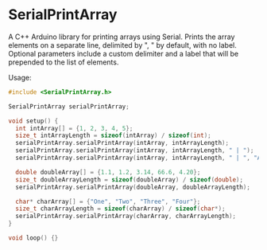 # SerialPrintArray
A C++ Arduino library for printing arrays using Serial.
Prints the array elements on a separate line, delimited by ", " by default, with no label.
Optional parameters include a custom delimiter and a label that will be prepended to the list of elements.

Usage:
```c++
#include <SerialPrintArray.h>

SerialPrintArray serialPrintArray;

void setup() {
  int intArray[] = {1, 2, 3, 4, 5};
  size_t intArrayLength = sizeof(intArray) / sizeof(int);
  serialPrintArray.serialPrintArray(intArray, intArrayLength);
  serialPrintArray.serialPrintArray(intArray, intArrayLength, " | ");
  serialPrintArray.serialPrintArray(intArray, intArrayLength, " | ", "Array of integers with custom delimiter: ");

  double doubleArray[] = {1.1, 1.2, 3.14, 66.6, 4.20};
  size_t doubleArrayLength = sizeof(doubleArray) / sizeof(double);
  serialPrintArray.serialPrintArray(doubleArray, doubleArrayLength);

  char* charArray[] = {"One", "Two", "Three", "Four"};
  size_t charArrayLength = sizeof(charArray) / sizeof(char*);
  serialPrintArray.serialPrintArray(charArray, charArrayLength);
}

void loop() {}
```
